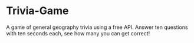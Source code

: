 # Trivia-Game
A game of general geography trivia using a free API. Answer ten questions with ten seconds each, see how many you can get correct!
